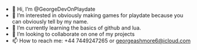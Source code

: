 - 👋 Hi, I’m @GeorgeDevOnPlaydate
- 👀 I’m interested in obviously making games for playdate because you can obviously tell by my name.
- 🌱 I’m currently learning the basics of github and lua.
- 💞️ I’m looking to collaborate on one of my projects
- 📫 How to reach me: +44 7449247265 or georgeashmore6@icloud.com

<!---
GeorgeDevOnPlaydate/GeorgeDevOnPlaydate is a ✨ special ✨ repository because its `README.md` (this file) appears on your GitHub profile.
You can click the Preview link to take a look at your changes.
--->
